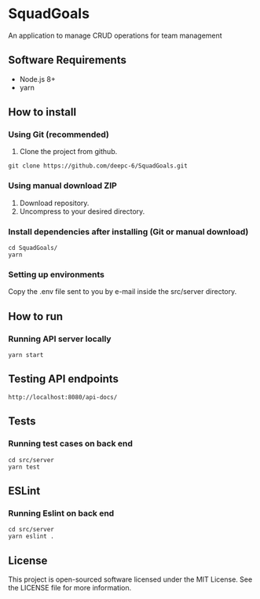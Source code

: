 # SquadGoals
An application to manage CRUD operations for team management

## Software Requirements
- Node.js 8+
- yarn

## How to install
### Using Git (recommended)
1. Clone the project from github.
```
git clone https://github.com/deepc-6/SquadGoals.git
```
### Using manual download ZIP
1. Download repository.
2. Uncompress to your desired directory.
### Install dependencies after installing (Git or manual download)
```
cd SquadGoals/
yarn
```
### Setting up environments
Copy the .env file sent to you by e-mail inside the src/server directory.

## How to run
### Running API server locally
```
yarn start
```

## Testing API endpoints
```
http://localhost:8080/api-docs/
```

## Tests
### Running test cases on back end
```
cd src/server
yarn test
```

## ESLint
### Running Eslint on back end
```
cd src/server
yarn eslint .
```

## License
This project is open-sourced software licensed under the MIT License. See the LICENSE file for more information.
